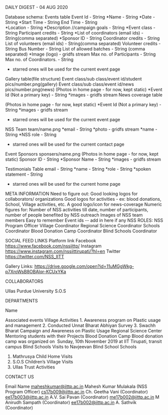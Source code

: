 DAILY DIGEST - 04 AUG 2020

Database schema:
Events table
Event Id 	 					- String
*Name 	 					- String
*Date   						- String
*Start Time						- String
End Time						- String			
*Location						- String
*Description	//campaign goals			- String
*Event class						- String
Participant credits					- String
*List of coordinators (email ids)			- String(comma separated)
*Sponsor ID 						- String
Coordinator credits				- String
List of volunteers (email ids)			- String(comma separated)
Volunteer credits					- String
Bus Number						- String
List of allowed batches				- String (comma separated)
*Image (logo)					- gridfs stream
Max no. of Participants				- String
Max no. of Coordinators.				- String
* starred ones will be used for the current event page

Gallery table(file structure)
Event class/sub class/event id/student pics/number.png(gallery)
Event class/sub class/event id/news pics/number.png(news)
(Photos in home page - for now, kept static)
*Event Id (Not a primary key)			- String
*images 	 					- gridfs stream
News coverage table

(Photos in home page - for now, kept static)
*Event Id (Not a primary key)			- String
*images 	 					- gridfs stream
* starred ones will be used for the current event page
 					
NSS Team
team/name.png
*email						- String
*photo 	 					- gridfs stream
*name						- String
*NSS role						- String					
* starred ones will be used for the current contact page

Event Sponsors
sponsers/name.png
(Photos in home page - for now, kept static)
Sponsor ID						- String
*Sponsor Name					- String
*images 	 					- gridfs stream


Testimonials Table
email							- String
*name 	 					- String
*role							- String
*spoken statement				- String					
* starred ones will be used for the current home page

META INFORMATION
Need to figure out:
Good looking logos for collaborators/ organizations
Good logos for activities - ex: blood donations, School, Village activities, etc.
  A good logo/icon for news-coverage
Numeric figures for: Number of NSS activities till date, number of participants, number of people benefited by NSS outreach
Images of NSS team members
Easy to remember Event ids 
-- add in here if any 
NSS ROLES: 
NSS Program Officer
Village Coordinator
Regional Science Coordinator
Schools Coordinator
Blood Donation Camp Coordinator
Blind Schools Coordinator

SOCIAL FEED LINKS
Platform
link
Facebook
https://www.facebook.com/nssiittp/
Instagram
https://www.instagram.com/nssiittirupati/?hl=en
Twitter
https://twitter.com/NSS_IITT

Gallery Links:
https://drive.google.com/open?id=11uMGgWkg-p7XroWsB8OBAlqr-KCUxYKa

COLLABORATORS 

Ullas
Purdue University
S.O.S

DEPARTMENTS

Name


Associated events
Village Activities
1.​ Awareness program on Plastic usage and management
2.​ Conducted Unnat Bharat Abhiyan Survey
3.​ Swachh Bharat Campaign and Awareness on Plastic Usage
Regional Science Center
Mentoring students with their Projects
Blood Donation Camp
Blood donation camp was organized on ​ Sunday, 10th
November 2019 at IIT Tirupati, transit campus
Blind Schools
Visits to Navjeevan Blind School
Schools
1. Mathrusya Child Home Visits
2. S.O.S Children’s Village Visits
3. Ullas Trust Activities

CONTACT US

Email
Name
maheshkumar@iittp.ac.in
Mahesh Kumar Mulakala
(NSS Program Officer)
cs17b009@iittp.ac.in
Ch. Geetha Vani
(Coordinator)
ee17b003@iittp.ac.in
A.V. Sai Pavan
(Coordinator)
me17b002@iittp.ac.in
M Anirudh Sampath
(Coordinator)
ee17b002@iittp.ac.in
A. Sathvik
(Coordinator)

